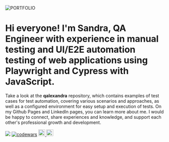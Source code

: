 <image src="image/banner.jpg" alt="PORTFOLIO">

# Hi everyone! I'm Sandra, QA Engineer with experience in manual testing and UI/E2E automation testing of web applications using Playwright and Cypress with JavaScript.

Take a look at the **qalexandra** repository, which contains examples of test cases for test automation, covering various scenarios and approaches, as well as a configured environment for easy setup and execution of tests. On my Github Pages and LinkedIn pages, you can learn more about me. I would be happy to connect, share experiences and knowledge, and support each other's professional growth and development.

![](https://komarev.com/ghpvc/?username=Sandarella)  [![codewars](https://www.codewars.com/users/Buryatka/badges/micro)](https://www.codewars.com/users/Buryatka) <a href="https://www.linkedin.com/in/qalexandra"><img height=21.5 width="auto" src="https://img.shields.io/badge/LinkedIn--_.svg?style=social&logo=linkedin" alt="LinkedIn"> 
<a href="https://sandarella.github.io/qalexandra"><img height=21.5 width="autu" src="https://img.shields.io/badge/GitHub.io--_.svg?style=social&logo=GitHub" alt="GitHub"> 

  
 
<!--
**Sandarella/Sandarella** is a ✨ _special_ ✨ repository because its `README.md` (this file) appears on your GitHub profile.

Here are some ideas to get you started:

- 🔭 I’m currently working on ...
- 🌱 I’m currently learning ...
- 👯 I’m looking to collaborate on ...
- 🤔 I’m looking for help with ...
- 💬 Ask me about ...
- 📫 How to reach me: ...
- 😄 Pronouns: ...
- ⚡ Fun fact: ...

<img height="50%" width="auto" src ="https://github-readme-stats.vercel.app/api?username=Sandarella&show_icons=true&count_private=true&theme=darcula&hide_border=true&hide=issues,contribs&bg_color=00000000"> 

</a> [![](https://img.shields.io/github/followers/qalexandra?label=GitHub.io&style=social)](https://sandarella.github.io/qalexandra)

![](https://github-profile-summary-cards.vercel.app/api/cards/stats?username=Sandarella&theme=solarized_dark)

[![Readme Card](https://github-readme-stats.vercel.app/api/pin/?username=Sandarella&repo=qalexandra)](https://github.com/Sandarella/qalexandra) 

[![teuchezh's GitHub Stats](https://github-readme-stats.vercel.app/api?username=Sandarella&count_private=true&show_icons=true&theme="")](https://github.com/teuchezh) 
 
<img height="50%" width="auto" src ="https://github-readme-stats.vercel.app/api/top-langs/?username=Sandarella&layout=compact&hide_border=true&theme=darcula&bg_color=00000000&langs_count=6&hide=jupyter%20notebook,tex,css,php&exclude_repo=Pacman-AI">
 
<a href="https://linkedin.com/in/stan-daniels-roth-278478127"><img src="https://img.shields.io/badge/linkedin-0077B5.svg?style=for-the-badge&logo=linkedin&logoColor=white"/></a> 
--> 
